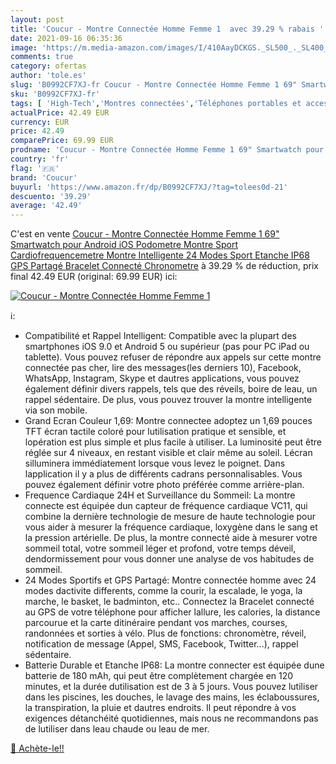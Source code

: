 ```yaml
---
layout: post
title: 'Coucur - Montre Connectée Homme Femme 1  avec 39.29 % rabais '
date: 2021-09-16 06:35:36
image: 'https://m.media-amazon.com/images/I/410AayDCKGS._SL500_._SL400_.jpg'
comments: true
category: ofertas
author: 'tole.es'
slug: 'B0992CF7XJ-fr Coucur - Montre Connectée Homme Femme 1 69" Smartwatch...'
sku: 'B0992CF7XJ-fr'
tags: [ 'High-Tech','Montres connectées','Téléphones portables et accessoires','coucur', ]
actualPrice: 42.49 EUR
currency: EUR
price: 42.49
comparePrice: 69.99 EUR
prodname: 'Coucur - Montre Connectée Homme Femme 1 69" Smartwatch pour Android iOS Podometre Montre Sport Cardiofrequencemetre  Montre Intelligente 24 Modes Sport Etanche IP68 GPS Partagé  Bracelet Connecté Chronometre'
country: 'fr'
flag: '🇫🇷'
brand: 'Coucur'
buyurl: 'https://www.amazon.fr/dp/B0992CF7XJ/?tag=tolees0d-21'
descuento: '39.29'
average: '42.49'
---
```


C'est en vente [Coucur - Montre Connectée Homme Femme 1 69" Smartwatch pour Android iOS Podometre Montre Sport Cardiofrequencemetre  Montre Intelligente 24 Modes Sport Etanche IP68 GPS Partagé  Bracelet Connecté Chronometre](https://www.amazon.fr/dp/B0992CF7XJ/?tag=tolees0d-21)  à  39.29 % de réduction, prix final  42.49 EUR (original: 69.99 EUR) ici:

[![Coucur - Montre Connectée Homme Femme 1 ](https://m.media-amazon.com/images/I/410AayDCKGS._SL500_._SL400_.jpg)](https://www.amazon.fr/dp/B0992CF7XJ/?tag=tolees0d-21)

ℹ️:

- Compatibilité et Rappel Intelligent: Compatible avec la plupart des smartphones iOS 9.0 et Android 5 ou supérieur (pas pour PC iPad ou tablette). Vous pouvez refuser de répondre aux appels sur cette montre connectée pas cher, lire des messages(les derniers 10), Facebook, WhatsApp, Instagram, Skype et dautres applications, vous pouvez également définir divers rappels, tels que des réveils, boire de leau, un rappel sédentaire. De plus, vous pouvez trouver la montre intelligente via son mobile.
- Grand Ecran Couleur 1,69: Montre connectee adoptez un 1,69 pouces TFT écran tactile coloré pour lutilisation pratique et sensible, et lopération est plus simple et plus facile à utiliser. La luminosité peut être réglée sur 4 niveaux, en restant visible et clair même au soleil. Lécran silluminera immédiatement lorsque vous levez le poignet. Dans lapplication il y a plus de différents cadrans personnalisables. Vous pouvez également définir votre photo préférée comme arrière-plan.
- Frequence Cardiaque 24H et Surveillance du Sommeil: La montre connecte est équipée dun capteur de fréquence cardiaque VC11, qui combine la dernière technologie de mesure de haute technologie pour vous aider à mesurer la fréquence cardiaque, loxygène dans le sang et la pression artérielle. De plus, la montre connecté aide à mesurer votre sommeil total, votre sommeil léger et profond, votre temps déveil, dendormissement pour vous donner une analyse de vos habitudes de sommeil.
- 24 Modes Sportifs et GPS Partagé: Montre connectée homme avec 24 modes dactivite differents, comme la courir, la escalade, le yoga, la marche, le basket, le badminton, etc.. Connectez la Bracelet connecté au GPS de votre téléphone pour afficher lallure, les calories, la distance parcourue et la carte ditinéraire pendant vos marches, courses, randonnées et sorties à vélo. Plus de fonctions: chronomètre, réveil, notification de message (Appel, SMS, Facebook, Twitter...), rappel sédentaire.
- Batterie Durable et Etanche IP68: La montre connecter est équipée dune batterie de 180 mAh, qui peut être complètement chargée en 120 minutes, et la durée dutilisation est de 3 à 5 jours. Vous pouvez lutiliser dans les piscines, les douches, le lavage des mains, les éclaboussures, la transpiration, la pluie et dautres endroits. Il peut répondre à vos exigences détanchéité quotidiennes, mais nous ne recommandons pas de lutiliser dans leau chaude ou leau de mer.

[🛒 Achète-le!!](https://www.amazon.fr/dp/B0992CF7XJ/?tag=tolees0d-21)
